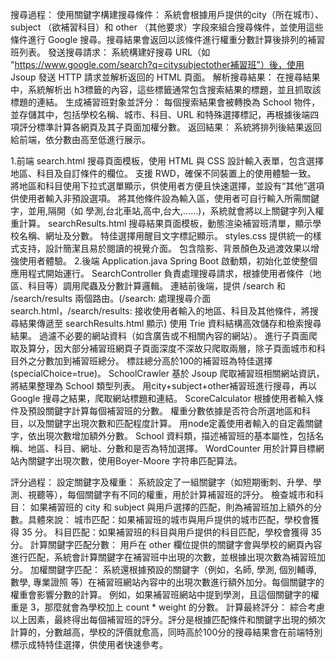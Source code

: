 搜尋過程：
使用關鍵字構建搜尋條件：
系統會根據用戶提供的city（所在城市）、subject （欲補習科目）和 other （其他要求）字段來組合搜尋條件，並使用這些條件進行 Google 搜尋。搜尋結果會返回以該條件進行權重分數計算後排列的補習班列表。
發送搜尋請求：
系統構建好搜尋 URL（如 "https://www.google.com/search?q=citysubjectother補習班"）後，使用 Jsoup 發送 HTTP 請求並解析返回的 HTML 頁面。
解析搜尋結果：
在搜尋結果中，系統解析出 h3標籤的內容，這些標籤通常包含搜索結果的標題，並且抓取該標題的連結。
生成補習班對象並評分：
每個搜索結果會被轉換為 School 物件，並存儲其中，包括學校名稱、城市、科目、URL 和特殊選擇標記，再根據後端四項評分標準計算各網頁及其子頁面加權分數。
返回結果：
系統將排列後結果返回給前端，依分數由高至低進行展示。


1.前端
search.html
搜尋頁面模板，使用 HTML 與 CSS 設計輸入表單，包含選擇地區、科目及自訂條件的欄位。
支援 RWD，確保不同裝置上的使用體驗一致。
將地區和科目使用下拉式選單顯示，供使用者方便且快速選擇，並設有“其他”選項供使用者輸入非預設選項。
將其他條件設為輸入區，使用者可自行輸入所需關鍵字，並用,隔開（如 學測,台北車站,高中,台大,……)，系統就會將以上關鍵字列入權重計算。
searchResults.html
搜尋結果頁面模板，動態渲染補習班清單，顯示學校名稱、網址及分數。
特佳選擇用醒目文字標記顯示。
styles.css
提供統一的樣式支持，設計簡潔且易於閱讀的視覺介面。
包含陰影、背景顏色及過渡效果以增強使用者體驗。
    2.後端
Application.java
Spring Boot 啟動類，初始化並使整個應用程式開始運行。
SearchController
負責處理搜尋請求，根據使用者條件（地區、科目等）調用爬蟲及分數計算邏輯。
 連結前後端，提供 /search 和 /search/results 兩個路由。(/search: 處理搜尋介面 search.html，/search/results: 接收使用者輸入的地區、科目及其他條件，將搜尋結果傳遞至 searchResults.html 顯示)
使用 Trie 資料結構高效儲存和檢索搜尋結果。
過濾不必要的網站資料（如含廣告或不相關內容的網站）。
進行子頁面爬取及算分，因大部分補習班網頁子頁面深度不深故只爬取兩層，除子頁面城市和科目外之分數加到補習班總分。
標註總分高於100的補習班為特佳選擇(specialChoice=true)。
SchoolCrawler
基於 Jsoup 爬取補習班相關網站資訊，將結果整理為 School 類型列表。
用city+subject+other補習班進行搜尋，再以Google 搜尋之結果，爬取網站標題和連結。
ScoreCalculator
根據使用者輸入條件及預設關鍵字計算每個補習班的分數。
權重分數依據是否符合所選地區和科目，以及關鍵字出現次數和匹配程度計算。
用node定義使用者輸入的自定義關鍵字，依出現次數增加額外分數。
School
資料類，描述補習班的基本屬性，包括名稱、地區、科目、網址、分數和是否為特加選擇。
WordCounter
用於計算目標網站內關鍵字出現次數，使用Boyer-Moore 字符串匹配算法。




評分過程：
設定關鍵字及權重：
系統設定了一組關鍵字（如短期衝刺、升學、學測、視聽等），每個關鍵字有不同的權重，用於計算補習班的評分。
檢查城市和科目：
如果補習班的 city 和 subject 與用戶選擇的匹配，則為補習班加上額外的分數。具體來說：
城市匹配：如果補習班的城市與用戶提供的城市匹配，學校會獲得 35 分。
科目匹配：如果補習班的科目與用戶提供的科目匹配，學校會獲得 35 分。
計算關鍵字匹配分數：
用戶在 other 欄位提供的關鍵字會與學校的網頁內容進行匹配，系統會計算關鍵字在補習班中出現的次數，並根據出現次數為補習班加分。
加權關鍵字匹配：
系統還根據預設的關鍵字（例如，名師, 學測, 個別輔導, 數學, 專業證照 等）在補習班網站內容中的出現次數進行額外加分。每個關鍵字的權重會影響分數的計算。
例如，如果補習班網站中提到學測，且這個關鍵字的權重是 3，那麼就會為學校加上 count * weight 的分數。
計算最終評分：
綜合考慮以上因素，最終得出每個補習班的評分。評分是根據匹配條件和關鍵字出現的頻次計算的，分數越高，學校的評價就愈高，同時高於100分的搜尋結果會在前端特別標示成特特佳選擇，供使用者快速參考。
